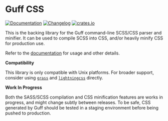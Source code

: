 # Guff CSS

[![Documentation](https://docs.rs/guff_css/badge.svg)](https://docs.rs/guff_css/)
[![Changelog](https://img.shields.io/crates/v/guff_css.svg?label=Changelog&color=9cf)](https://github.com/Blobfolio/guff/blob/master/guff_css/CHANGELOG.md)
[![crates.io](https://img.shields.io/crates/v/guff_css.svg)](https://crates.io/crates/guff_css)

This is the backing library for the Guff command-line SCSS/CSS parser and minifier. It can be used to compile SCSS into CSS, and/or heavily minify CSS for production use.

Refer to the [documentation](https://docs.rs/guff_css/) for usage and other details.

**Compatibility**

This library is only compatible with Unix platforms. For broader support, consider using [`grass`](https://crates.io/crates/grass) and [`lightningcss`](https://crates.io/crates/lightningcss) directly.

**Work In Progress**

Both the SASS/SCSS compilation and CSS minification features are works in progress, and might change subtly between releases. To be safe, CSS generated by Guff should be tested in a staging environment before being pushed to production.
